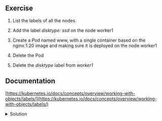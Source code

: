 ## Exercise

1. List the labels of all the nodes

2. Add the label *disktype: ssd* on the node worker1

3. Create a Pod named www, with a single container based on the nginx:1.20 image and making sure it is deployed on the node worker1

4. Delete the Pod

5. Delete the *disktype* label from *worker1*

## Documentation

[https://kubernetes.io/docs/concepts/overview/working-with-objects/labels/](https://kubernetes.io/docs/concepts/overview/working-with-objects/labels/)

<details>
  <summary markdown="span">Solution</summary>

1. List the labels of all the nodes

```
k get nodes --show-labels
```

2. Add the label *disktype: ssd* on the node worker1

```
k label node worker1 disktype=ssd
```

3. Create a Pod named www, with a single container based on the nginx:1.20 image and making sure it is deployed on the node worker1

Create the Pod specification

```
k run nginx --image=nginx:1.20 --dry-run=client -o yaml > pod.yaml
```

Modify the specification to add a scheduling constraint

```
apiVersion: v1
kind: Pod
metadata:
  labels:
    run: nginx
  name: nginx
spec:
  containers:
  - image: nginx:1.20
    name: nginx
  nodeSelector:
    disktype: ssd
```

Create the Pod

```
k apply -f pod.yaml
```

Verify this Pod has been scheduled on worker1

```
k get po -l run=nginx -o wide
NAME    READY   STATUS    RESTARTS   AGE   IP          NODE      NOMINATED NODE   READINESS GATES
nginx   1/1     Running   0          53s   10.32.0.2   worker1   <none>           <none>
```

4. Delete the Pod

```
k delete po/nginx
```

5. Delete the *disktype* label from *worker1*

```
k label node worker1 disktype-
```

</details>

